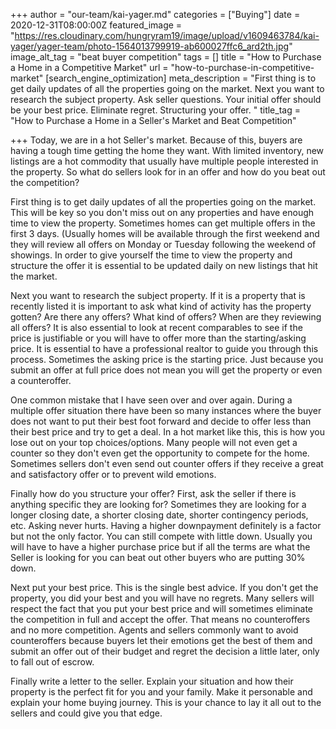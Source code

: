+++
author = "our-team/kai-yager.md"
categories = ["Buying"]
date = 2020-12-31T08:00:00Z
featured_image = "https://res.cloudinary.com/hungryram19/image/upload/v1609463784/kai-yager/yager-team/photo-1564013799919-ab600027ffc6_ard2th.jpg"
image_alt_tag = "beat buyer competition"
tags = []
title = "How to Purchase a Home in a Competitive Market"
url = "how-to-purchase-in-competitive-market"
[search_engine_optimization]
meta_description = "First thing is to get daily updates of all the properties going on the market. Next you want to research the subject property. Ask seller questions. Your initial offer should be your best price. Eliminate regret. Structuring your offer. "
title_tag = "How to Purchase a Home in a Seller's Market and Beat Competition"

+++
Today, we are in a hot Seller's market. Because of this, buyers are having a tough time getting the home they want. With limited inventory, new listings are a hot commodity that usually have multiple people interested in the property. So what do sellers look for in an offer and how do you beat out the competition?

First thing is to get daily updates of all the properties going on the market. This will be key so you don't miss out on any properties and have enough time to view the property. Sometimes homes can get multiple offers in the first 3 days. (Usually homes will be available through the first weekend and they will review all offers on Monday or Tuesday following the weekend of showings. In order to give yourself the time to view the property and structure the offer it is essential to be updated daily on new listings that hit the market.

Next you want to research the subject property. If it is a property that is recently listed it is important to ask what kind of activity has the property gotten? Are there any offers? What kind of offers? When are they reviewing all offers? It is also essential to look at recent comparables to see if the price is justifiable or you will have to offer more than the starting/asking price. It is essential to have a professional realtor to guide you through this process. Sometimes the asking price is the starting price. Just because you submit an offer at full price does not mean you will get the property or even a counteroffer.

One common mistake that I have seen over and over again. During a multiple offer situation there have been so many instances where the buyer does not want to put their best foot forward and decide to offer less than their best price and try to get a deal. In a hot market like this, this is how you lose out on your top choices/options. Many people will not even get a counter so they don't even get the opportunity to compete for the home. Sometimes sellers don't even send out counter offers if they receive a great and satisfactory offer or to prevent wild emotions.

Finally how do you structure your offer? First, ask the seller if there is anything specific they are looking for? Sometimes they are looking for a longer closing date, a shorter closing date, shorter contingency periods, etc. Asking never hurts. Having a higher downpayment definitely is a factor but not the only factor. You can still compete with little down. Usually you will have to have a higher purchase price but if all the terms are what the Seller is looking for you can beat out other buyers who are putting 30% down.

Next put your best price. This is the single best advice. If you don't get the property, you did your best and you will have no regrets. Many sellers will respect the fact that you put your best price and will sometimes eliminate the competition in full and accept the offer. That means no counteroffers and no more competition. Agents and sellers commonly want to avoid counteroffers because buyers let their emotions get the best of them and submit an offer out of their budget and regret the decision a little later, only to fall out of escrow.

Finally write a letter to the seller. Explain your situation and how their property is the perfect fit for you and your family. Make it personable and explain your home buying journey. This is your chance to lay it all out to the sellers and could give you that edge.